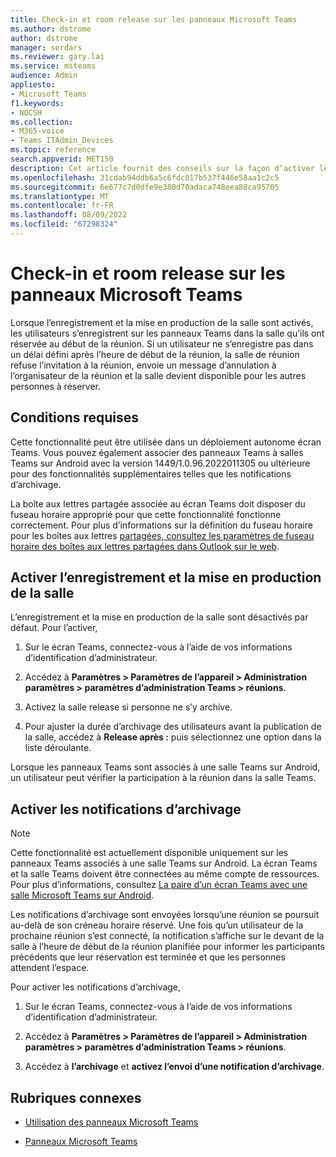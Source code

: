 ```yaml
---
title: Check-in et room release sur les panneaux Microsoft Teams
ms.author: dstrome
author: dstrome
manager: serdars
ms.reviewer: gary.lai
ms.service: msteams
audience: Admin
appliesto:
- Microsoft Teams
f1.keywords:
- NOCSH
ms.collection:
- M365-voice
- Teams_ITAdmin_Devices
ms.topic: reference
search.appverid: MET150
description: Cet article fournit des conseils sur la façon d’activer les appareils de panneaux Teams de mise en production de salle et d’archivage.
ms.openlocfilehash: 31cdab94ddb6a5c6fdc017b537f446e58aa1c2c5
ms.sourcegitcommit: 6e677c7d0dfe9e380d70adaca748eea88ca95705
ms.translationtype: MT
ms.contentlocale: fr-FR
ms.lasthandoff: 08/09/2022
ms.locfileid: "67298324"
---
```

# <a name="check-in-and-room-release-on-microsoft-teams-panels"></a>Check-in et room release sur les panneaux Microsoft Teams

Lorsque l’enregistrement et la mise en production de la salle sont activés, les utilisateurs s’enregistrent sur les panneaux Teams dans la salle qu’ils ont réservée au début de la réunion. Si un utilisateur ne s’enregistre pas dans un délai défini après l’heure de début de la réunion, la salle de réunion refuse l’invitation à la réunion, envoie un message d’annulation à l’organisateur de la réunion et la salle devient disponible pour les autres personnes à réserver.  

## <a name="requirements"></a>Conditions requises 

Cette fonctionnalité peut être utilisée dans un déploiement autonome écran Teams. Vous pouvez également associer des panneaux Teams à salles Teams sur Android avec la version 1449/1.0.96.2022011305 ou ultérieure pour des fonctionnalités supplémentaires telles que les notifications d’archivage.

La boîte aux lettres partagée associée au écran Teams doit disposer du fuseau horaire approprié pour que cette fonctionnalité fonctionne correctement. Pour plus d’informations sur la définition du fuseau horaire pour les boîtes aux lettres [partagées, consultez les paramètres de fuseau horaire des boîtes aux lettres partagées dans Outlook sur le web](/exchange/troubleshoot/outlook-on-the-web-issues/shared-mailboxes-time-zone-setting).

## <a name="enable-check-in-and-room-release"></a>Activer l’enregistrement et la mise en production de la salle 

L’enregistrement et la mise en production de la salle sont désactivés par défaut. Pour l’activer,  

1. Sur le écran Teams, connectez-vous à l’aide de vos informations d’identification d’administrateur.  

2. Accédez à **Paramètres > Paramètres de l’appareil > Administration paramètres > paramètres d’administration Teams > réunions**.

3. Activez la salle release si personne ne s’y archive.

4. Pour ajuster la durée d’archivage des utilisateurs avant la publication de la salle, accédez à **Release après :** puis sélectionnez une option dans la liste déroulante.  

Lorsque les panneaux Teams sont associés à une salle Teams sur Android, un utilisateur peut vérifier la participation à la réunion dans la salle Teams.  

## <a name="turn-on-check-in-notifications"></a>Activer les notifications d’archivage

> [!NOTE]
> Cette fonctionnalité est actuellement disponible uniquement sur les panneaux Teams associés à une salle Teams sur Android. La écran Teams et la salle Teams doivent être connectées au même compte de ressources. Pour plus d’informations, consultez [La paire d’un écran Teams avec une salle Microsoft Teams sur Android](use-teams-panels.md#pair-a-teams-panel-with-a-microsoft-teams-room-on-android).  

Les notifications d’archivage sont envoyées lorsqu’une réunion se poursuit au-delà de son créneau horaire réservé. Une fois qu’un utilisateur de la prochaine réunion s’est connecté, la notification s’affiche sur le devant de la salle à l’heure de début de la réunion planifiée pour informer les participants précédents que leur réservation est terminée et que les personnes attendent l’espace.  

Pour activer les notifications d’archivage,  

1. Sur le écran Teams, connectez-vous à l’aide de vos informations d’identification d’administrateur. 

2. Accédez à **Paramètres > Paramètres de l’appareil > Administration paramètres > paramètres d’administration Teams > réunions**.

3. Accédez à **l’archivage** et **activez l’envoi d’une notification d’archivage**.

## <a name="related-topics"></a>Rubriques connexes

- [Utilisation des panneaux Microsoft Teams](use-teams-panels.md)

- [Panneaux Microsoft Teams](teams-panels.md)
